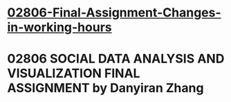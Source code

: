 # [02806-Final-Assignment-Changes-in-working-hours](https://klaus-chang.github.io/Changes-in-working-hours.io/)
# 02806 SOCIAL DATA ANALYSIS AND VISUALIZATION FINAL ASSIGNMENT by Danyiran Zhang
